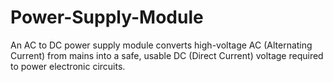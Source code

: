 # Power-Supply-Module
An AC to DC power supply module converts high-voltage AC (Alternating Current) from mains into a safe, usable DC (Direct Current) voltage required to power electronic circuits.
